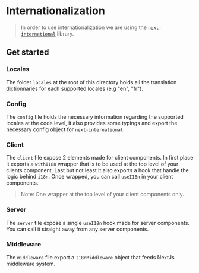 # Internationalization

> In order to use internationalization we are using the [`next-international`](https://github.com/QuiiBz/next-international) library.

## Get started

### Locales

The folder `locales` at the root of this directory holds all the translation dictionnaries for each supported locales (e.g "en", "fr").

### Config

The `config` file holds the necessary information regarding the supported locales at the code level, it also provides some typings and export the necessary config object for `next-international`.

### Client

The `client` file expose 2 elements made for client components. In first place it exports a `withI18n` wrapper that is to be used at the top level of your clients component. Last but not least it also exports a hook that handle the logic behind `i18n`. Once wrapped, you can call `useI18n` in your client components.

> Note: One wrapper at the top level of your client components only.

### Server

The `server` file expose a single `useI18n` hook made for server components. You can call it straight away from any server components.

### Middleware

The `middleware` file export a `I18nMiddleware` object that feeds NextJs middleware system.
